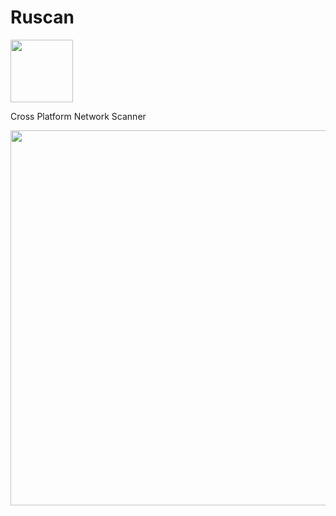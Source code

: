 # Ruscan

<img src="https://github.com/thewh1teagle/Ruscan/assets/61390950/5f1e6b98-b42e-4cbf-a1ce-0a0031566db3" width="100px" height="100px">


Cross Platform Network Scanner 

<img src="https://github.com/thewh1teagle/Ruscan/assets/61390950/5bbdcf89-51ec-47ee-ac6e-32a1bc9b28b6" width="800px" height="600px" >
